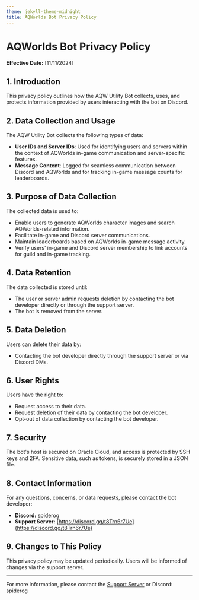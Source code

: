 ```yaml
---
theme: jekyll-theme-midnight
title: AQWorlds Bot Privacy Policy
---
```


# AQWorlds Bot Privacy Policy

**Effective Date:** [11/11/2024]

## 1. Introduction
This privacy policy outlines how the AQW Utility Bot collects, uses, and protects information provided by users interacting with the bot on Discord.

## 2. Data Collection and Usage
The AQW Utility Bot collects the following types of data:

- **User IDs and Server IDs**: Used for identifying users and servers within the context of AQWorlds in-game communication and server-specific features.
- **Message Content**: Logged for seamless communication between Discord and AQWorlds and for tracking in-game message counts for leaderboards.

## 3. Purpose of Data Collection
The collected data is used to:

- Enable users to generate AQWorlds character images and search AQWorlds-related information.
- Facilitate in-game and Discord server communications.
- Maintain leaderboards based on AQWorlds in-game message activity.
- Verify users’ in-game and Discord server membership to link accounts for guild and in-game tracking.

## 4. Data Retention
The data collected is stored until:

- The user or server admin requests deletion by contacting the bot developer directly or through the support server.
- The bot is removed from the server.

## 5. Data Deletion
Users can delete their data by:

- Contacting the bot developer directly through the support server or via Discord DMs.

## 6. User Rights
Users have the right to:

- Request access to their data.
- Request deletion of their data by contacting the bot developer.
- Opt-out of data collection by contacting the bot developer.

## 7. Security
The bot's host is secured on Oracle Cloud, and access is protected by SSH keys and 2FA. Sensitive data, such as tokens, is securely stored in a JSON file.

## 8. Contact Information
For any questions, concerns, or data requests, please contact the bot developer:

- **Discord:** spiderog
- **Support Server:** [https://discord.gg/t8Trn6r7Ue](https://discord.gg/t8Trn6r7Ue)

## 9. Changes to This Policy
This privacy policy may be updated periodically. Users will be informed of changes via the support server.

---

For more information, please contact the [Support Server](https://discord.gg/t8Trn6r7Ue) or Discord: spiderog
